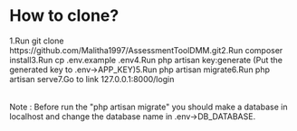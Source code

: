 <h1>How to clone?</h1>

<table>
<tr>1.Run git clone https://github.com/Malitha1997/AssessmentToolDMM.git</tr>
<tr>2.Run composer install</tr>
<tr>3.Run cp .env.example .env</tr>
<tr>4.Run php artisan key:generate (Put the generated key to .env->APP_KEY)</tr>
<tr>5.Run php artisan migrate</tr>
<tr>6.Run php artisan serve</tr>
<tr>7.Go to link 127.0.0.1:8000/login</tr>
</table>
Note : Before run the "php artisan migrate" you should make a database in localhost and change the database name in .env->DB_DATABASE.
